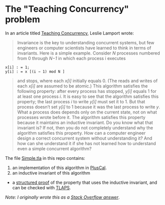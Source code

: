 # The "Teaching Concurrency" problem

In an article titled [Teaching Concurrency], Leslie Lamport wrote:

> Invariance is the key to understanding concurrent systems, but few engineers or
> computer scientists have learned to think in terms of invariants. Here is a
> simple example. Consider *N* processes numbered from 0 through *N−1* in which
> each process i executes

```
x[i] : = 1;
y[i] : = x [(i − 1) mod N ]
```

> and stops, where each *x[i]* initially equals 0. (The reads and writes of
> each *x[i]* are assumed to be atomic.) This algorithm satisfies the following
> property: after every process has stopped, *y[i]* equals 1 for at least one
> process *i*. It is easy to see that the algorithm satisfies this property; the last
> process *i* to write *y[i]* must set it to 1. But that process doesn’t set *y[i]* to 1
> because it was the last process to write *y*. What a process does depends only
> on the current state, not on what processes wrote before it. The algorithm
> satisfies this property because it maintains an inductive invariant. Do you
> know what that invariant is? If not, then you do not completely understand
> why the algorithm satisfies this property. How can a computer engineer
> design a correct concurrent system without understanding it? And how can
> she understand it if she has not learned how to understand even a simple
> concurrent algorithm?

The file [Simple.tla](Simple.tla) in this repo contains:

1. an implementation of this algorithm in [PlusCal].
1. an inductive invariant of this algorithm
* a [structured proof] of the property that uses the inductive invariant, and can be
  checked with [TLAPS].


*Note: I originally wrote this as a [Stack Overflow answer](https://stackoverflow.com/a/46108331/742)*.

[Teaching Concurrency]: https://www.microsoft.com/en-us/research/publication/teaching-concurrency/
[structured proof]: https://www.microsoft.com/en-us/research/publication/how-to-write-a-proof/
[TLAPS]: https://tla.msr-inria.inria.fr/tlaps/content/Home.html
[PlusCal]: https://lamport.azurewebsites.net/tla/pluscal.html


